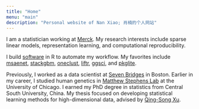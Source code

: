 ```yaml
---
title: "Home"
menu: "main"
description: "Personal website of Nan Xiao; 肖楠的个人网站"
---
```


I am a statistician working at [Merck](https://www.merck.com/).
My research interests include sparse linear models,
representation learning, and computational reproducibility.

I build [software](https://nanx.me/software/) in R to automate my workflow.
My favorites include
[msaenet](https://nanx.me/msaenet/),
[stackgbm](https://nanx.me/stackgbm/),
[oneclust](https://nanx.me/oneclust/),
[liftr](https://liftr.me/),
[ggsci](https://nanx.me/ggsci/),
and
[pkglite](https://merck.github.io/pkglite/).

Previously, I worked as a data scientist at
[Seven Bridges](https://www.sevenbridges.com/) in Boston.
Earlier in my career, I studied human genetics in
[Matthew Stephens Lab](https://stephenslab.uchicago.edu/)
at the University of Chicago.
I earned my PhD degree in statistics from Central South University, China.
My thesis focused on developing statistical learning methods for
high-dimensional data, advised by
[Qing-Song Xu](https://scholar.google.com/citations?user=b98MXiYAAAAJ&hl=en).
